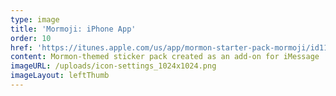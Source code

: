 ```yaml
---
type: image
title: 'Mormoji: iPhone App'
order: 10
href: 'https://itunes.apple.com/us/app/mormon-starter-pack-mormoji/id1155864294?mt=8'
content: Mormon-themed sticker pack created as an add-on for iMessage
imageURL: /uploads/icon-settings_1024x1024.png
imageLayout: leftThumb
---
```



